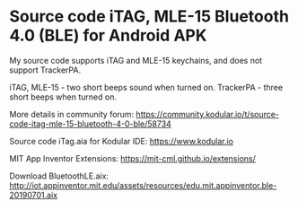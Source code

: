 # Source code iTAG, MLE-15 Bluetooth 4.0 (BLE) for Android APK

My source code supports iTAG and MLE-15 keychains, and does not support TrackerPA.

iTAG, MLE-15 - two short beeps sound when turned on.
TrackerPA - three short beeps when turned on.

More details in community forum:
https://community.kodular.io/t/source-code-itag-mle-15-bluetooth-4-0-ble/58734

Source code iTag.aia for Kodular IDE:
https://www.kodular.io

MIT App Inventor Extensions:
https://mit-cml.github.io/extensions/

Download BluetoothLE.aix:
http://iot.appinventor.mit.edu/assets/resources/edu.mit.appinventor.ble-20190701.aix
